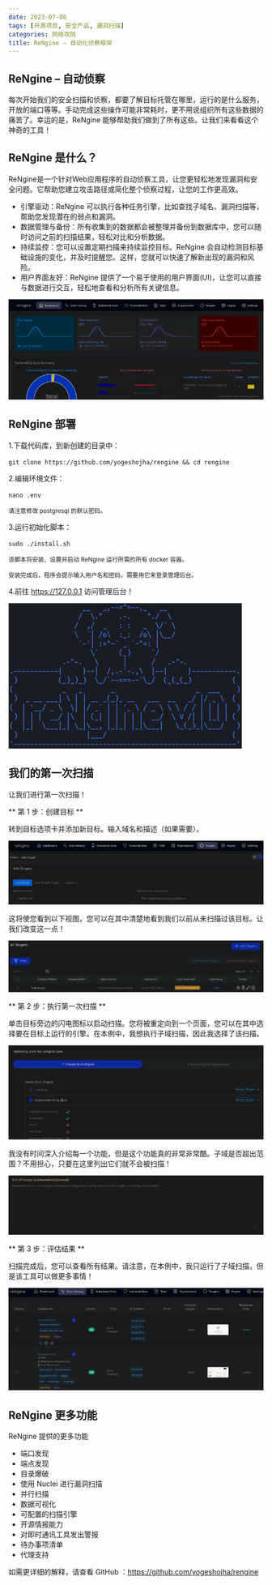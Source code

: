 ```yaml
---
date: 2023-07-08
tags: [开源项目, 安全产品, 漏洞扫描]
categories: 网络攻防
title: ReNgine – 自动化侦察框架
---
```


## ReNgine – 自动侦察

每次开始我们的安全扫描和侦察，都要了解目标托管在哪里，运行的是什么服务，开放的端口等等。手动完成这些操作可能非常耗时，更不用说组织所有这些数据的痛苦了。幸运的是，ReNgine 能够帮助我们做到了所有这些。让我们来看看这个神奇的工具！

## ReNgine 是什么？

ReNgine是一个针对Web应用程序的自动侦察工具，让您更轻松地发现漏洞和安全问题。它帮助您建立攻击路径或简化整个侦察过程，让您的工作更高效。

* 引擎驱动：ReNgine 可以执行各种任务引擎，比如查找子域名、漏洞扫描等，帮助您发现潜在的弱点和漏洞。
* 数据管理与备份：所有收集到的数据都会被整理并备份到数据库中，您可以随时访问之前的扫描结果，轻松对比和分析数据。
* 持续监控：您可以设置定期扫描来持续监控目标。ReNgine 会自动检测目标基础设施的变化，并及时提醒您。这样，您就可以快速了解新出现的漏洞和风险。
* 用户界面友好：ReNgine 提供了一个易于使用的用户界面(UI)，让您可以直接与数据进行交互，轻松地查看和分析所有关键信息。

![](./rengine/rengine_1.webp)


## ReNgine 部署

1.下载代码库，到新创建的目录中：

`git clone https://github.com/yogeshojha/rengine && cd rengine`

2.编辑环境文件：

`nano .env`

<small>请注意修改 postgresql 的默认密码。</small>

3.运行初始化脚本：

`sudo ./install.sh`

<small>该脚本将安装、设置并启动 ReNgine 运行所需的所有 docker 容器。</small>

<small>安装完成后，程序会提示输入用户名和密码，需要用它来登录管理后台。</small>

4.前往 https://127.0.0.1 访问管理后台！

![](./rengine/rengine_2.webp)

## 我们的第一次扫描

让我们进行第一次扫描！

** 第 1 步：创建目标 **

转到目标选项卡并添加新目标。输入域名和描述（如果需要）。

![](./rengine/rengine_3.webp)

这将使您看到以下视图，您可以在其中清楚地看到我们以前从未扫描过该目标。让我们改变这一点！

![](./rengine/rengine_4.webp)

** 第 2 步：执行第一次扫描 **

单击目标旁边的闪电图标以启动扫描。您将被重定向到一个页面，您可以在其中选择要在目标上运行的引擎。在本例中，我想执行子域扫描，因此我选择了该扫描。

![](./rengine/rengine_5.webp)

我没有时间深入介绍每一个功能，但是这个功能真的非常非常酷。子域是否超出范围？不用担心，只要在这里列出它们就不会被扫描！

![](./rengine/rengine_6.webp)

** 第 3 步：评估结果 **

扫描完成后，您可以查看所有结果。请注意，在本例中，我只运行了子域扫描，但是该工具可以做更多事情！

![](./rengine/rengine_7.webp)

## ReNgine 更多功能

ReNgine 提供的更多功能

* 端口发现
* 端点发现
* 目录爆破
* 使用 Nuclei 进行漏洞扫描
* 并行扫描
* 数据可视化
* 可配置的扫描引擎
* 开源情报能力
* 对即时通讯工具发出警报
* 待办事项清单
* 代理支持

如需更详细的解释，请查看 GitHub ：https://github.com/yogeshojha/rengine
